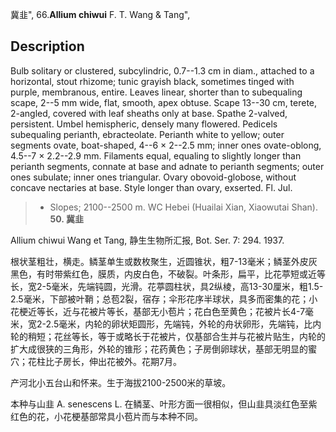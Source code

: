 冀韭",
66.**Allium chiwui** F. T. Wang & Tang",

## Description
Bulb solitary or clustered, subcylindric, 0.7--1.3 cm in diam., attached to a horizontal, stout rhizome; tunic grayish black, sometimes tinged with purple, membranous, entire. Leaves linear, shorter than to subequaling scape, 2--5 mm wide, flat, smooth, apex obtuse. Scape 13--30 cm, terete, 2-angled, covered with leaf sheaths only at base. Spathe 2-valved, persistent. Umbel hemispheric, densely many flowered. Pedicels subequaling perianth, ebracteolate. Perianth white to yellow; outer segments ovate, boat-shaped, 4--6 × 2--2.5 mm; inner ones ovate-oblong, 4.5--7 × 2.2--2.9 mm. Filaments equal, equaling to slightly longer than perianth segments, connate at base and adnate to perianth segments; outer ones subulate; inner ones triangular. Ovary obovoid-globose, without concave nectaries at base. Style longer than ovary, exserted. Fl. Jul.

> * Slopes; 2100--2500 m. WC Hebei (Huailai Xian, Xiaowutai Shan).
**50. 冀韭**

Allium chiwui Wang et Tang, 静生生物所汇报, Bot. Ser. 7: 294. 1937.

根状茎粗壮，横走。鳞茎单生或数枚聚生，近圆锥状，粗7-13毫米；鳞茎外皮灰黑色，有时带紫红色，膜质，内皮白色，不破裂。叶条形，扁平，比花葶短或近等长，宽2-5毫米，先端钝圆，光滑。花葶圆柱状，具2纵棱，高13-30厘米，粗1.5-2.5毫米，下部被叶鞘；总苞2裂，宿存；伞形花序半球状，具多而密集的花；小花梗近等长，近与花被片等长，基部无小苞片；花白色至黄色；花被片长4-7毫米，宽2-2.5毫米，内轮的卵状矩圆形，先端钝，外轮的舟状卵形，先端钝，比内轮的稍短；花丝等长，等于或略长于花被片，仅基部合生并与花被片贴生，内轮的扩大成很狭的三角形，外轮的锥形；花药黄色；子房倒卵球状，基部无明显的蜜穴；花柱比子房长，伸出花被外。花期7月。

产河北小五台山和怀来。生于海拔2100-2500米的草坡。

本种与山韭 A. senescens L. 在鳞茎、叶形方面一很相似，但山韭具淡红色至紫红色的花，小花梗基部常具小苞片而与本种不同。
